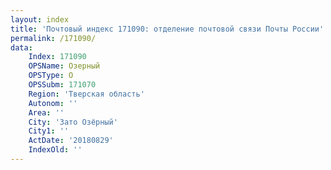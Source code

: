 ```yaml
---
layout: index
title: 'Почтовый индекс 171090: отделение почтовой связи Почты России'
permalink: /171090/
data:
    Index: 171090
    OPSName: Озерный
    OPSType: О
    OPSSubm: 171070
    Region: 'Тверская область'
    Autonom: ''
    Area: ''
    City: 'Зато Озёрный'
    City1: ''
    ActDate: '20180829'
    IndexOld: ''
---
```

